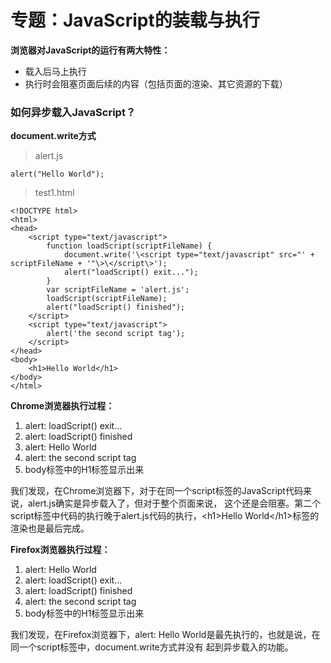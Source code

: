 # 专题：JavaScript的装载与执行

**浏览器对JavaScript的运行有两大特性：**

* 载入后马上执行
* 执行时会阻塞页面后续的内容（包括页面的渲染、其它资源的下载）

### 如何异步载入JavaScript？

**document.write方式**

> alert.js

	alert("Hello World");

> test1.html

	<!DOCTYPE html>
	<html>
	<head>
	    <script type="text/javascript">
	        function loadScript(scriptFileName) {
	            document.write('\<script type="text/javascript" src="' + scriptFileName + '"\>\</script\>');
	            alert("loadScript() exit...");
	        }
	        var scriptFileName = 'alert.js';
	        loadScript(scriptFileName);
	        alert("loadScript() finished");
	    </script>
	    <script type="text/javascript">
	        alert('the second script tag');
	    </script>
	</head>
	<body>
	    <h1>Hello World</h1>
	</body>
	</html>

**Chrome浏览器执行过程：**

<ol>
	<li>alert: loadScript() exit...</li>
	<li>alert: loadScript() finished</li>
	<li>alert: Hello World</li>
	<li>alert: the second script tag</li>
	<li>body标签中的H1标签显示出来</li>
</ol>

我们发现，在Chrome浏览器下，对于在同一个script标签的JavaScript代码来说，alert.js确实是异步载入了，但对于整个页面来说，
这个还是会阻塞。第二个script标签中代码的执行晚于alert.js代码的执行，\<h1\>Hello World\</h1\>标签的渲染也是最后完成。

**Firefox浏览器执行过程：**

<ol>
	<li>alert: Hello World</li>
	<li>alert: loadScript() exit...</li>
	<li>alert: loadScript() finished</li>
	<li>alert: the second script tag</li>
	<li>body标签中的H1标签显示出来</li>
</ol>

我们发现，在Firefox浏览器下，alert: Hello World是最先执行的，也就是说，在同一个script标签中，document.write方式并没有
起到异步载入的功能。



















